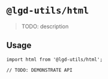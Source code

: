# `@lgd-utils/html`

> TODO: description

## Usage

```
import html from '@lgd-utils/html';

// TODO: DEMONSTRATE API
```
